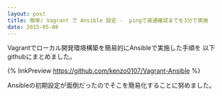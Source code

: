 ```yaml
---
layout: post
title: 簡単♪ Vagrant で Ansible 設定 -  pingで疎通確認までを3分で実施
date: 2015-05-08
---
```


Vagrantでローカル開発環境構築を簡易的にAnsibleで実施した手順を
以下githubにまとめました。

{% linkPreview https://github.com/kenzo0107/Vagrant-Ansible %}

Ansibleの初期設定が面倒だったのでそこを簡易化することに努めました。
